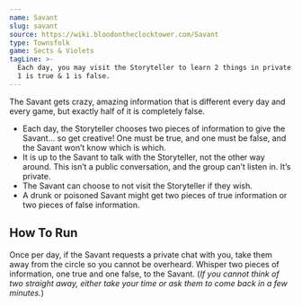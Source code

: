 ```yaml
---
name: Savant
slug: savant
source: https://wiki.bloodontheclocktower.com/Savant
type: Townsfolk
game: Sects & Violets
tagLine: >-
  Each day, you may visit the Storyteller to learn 2 things in private:
  1 is true & 1 is false.
---
```


The Savant gets crazy, amazing information that is different every day
and every game, but exactly half of it is completely false.

- Each day, the Storyteller chooses two pieces of information to give
  the Savant... so get creative! One must be true, and one must be
  false, and the Savant won’t know which is which.
- It is up to the Savant to talk with the Storyteller, not the other way
  around. This isn’t a public conversation, and the group can’t listen
  in. It’s private.
- The Savant can choose to not visit the Storyteller if they wish.
- A drunk or poisoned Savant might get two pieces of true information or
  two pieces of false information.

## How To Run

Once per day, if the Savant requests a private chat with you, take them
away from the circle so you cannot be overheard. Whisper two pieces of
information, one true and one false, to the Savant. (_If you cannot
think of two straight away, either take your time or ask them to come
back in a few minutes._)
